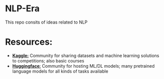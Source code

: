 # NLP-Era
This repo consits of ideas related to NLP

# Resources:

* [__Kaggle:__](https://www.kaggle.com) Community for sharing datasets and machine learning solutions to competitions; also basic courses
* [__Huggingface__:](https://huggingface.co/) Community for hosting ML/DL models; many pretrained language models for all kinds of tasks available
